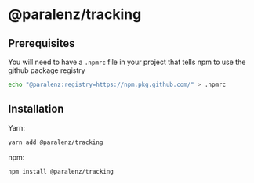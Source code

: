 # @paralenz/tracking
<!-- Add description here -->

## Prerequisites
You will need to have a `.npmrc` file in your project that tells npm to use the github package registry
```sh
echo "@paralenz:registry=https://npm.pkg.github.com/" > .npmrc
```

## Installation
Yarn:
```sh
yarn add @paralenz/tracking
```
npm:
```sh
npm install @paralenz/tracking
```